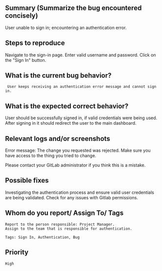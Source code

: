 
## Summary (Summarize the bug encountered concisely)

User unable to sign in; encountering an authentication error.

## Steps to reproduce     

Navigate to the sign-in page.
Enter valid username and password.
Click on the "Sign In" button.

## What is the current bug behavior?

     User keeps receiving an authentication error message and cannot sign in. 

## What is the expected correct behavior?

User should be successfully signed in, if valid credentials were being used. 
After signing in it should redirect the user to the main dashboard.
     
## Relevant logs and/or screenshots

Error message: The change you requested was rejected. Make sure you have access to the thing you tried to change.

Please contact your GitLab administrator if you think this is a mistake.

## Possible fixes

Investigating the authentication process and ensure valid user credentials are being validated. 
Check for any issues with Gitlab permissions. 

## Whom do you report/ Assign To/ Tags

    Report to the person responsible: Project Manager.
    Assign to the team that is responsible for authentication.

    Tags: Sign In, Authentication, Bug

## Priority

    High
